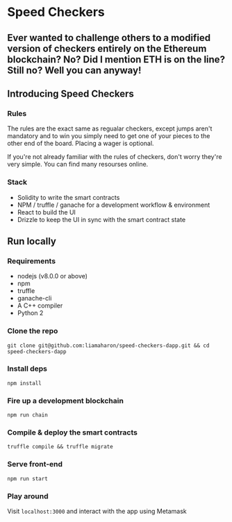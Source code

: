 # Speed Checkers

## Ever wanted to challenge others to a modified version of checkers entirely on the Ethereum blockchain? No? Did I mention ETH is on the line? Still no? Well you can anyway!

## Introducing Speed Checkers

### Rules

The rules are the exact same as regualar checkers, except jumps aren't mandatory and to win you simply need to get one of your pieces to the other end of the board. Placing a wager is optional.

If you're not already familiar with the rules of checkers, don't worry they're very simple. You can find many resourses online.

### Stack

* Solidity to write the smart contracts
* NPM / truffle / ganache for a development workflow & environment
* React to build the UI 
* Drizzle to keep the UI in sync with the smart contract state

## Run locally

### Requirements
- nodejs (v8.0.0 or above)
- npm
- truffle
- ganache-cli
- A C++ compiler
- Python 2

### Clone the repo

`git clone git@github.com:liamaharon/speed-checkers-dapp.git && cd speed-checkers-dapp`

### Install deps

`npm install`

### Fire up a development blockchain

`npm run chain`

### Compile & deploy the smart contracts

`truffle compile && truffle migrate`

### Serve front-end

`npm run start`

### Play around

Visit `localhost:3000` and interact with the app using Metamask
